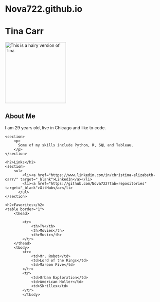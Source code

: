 # Nova722.github.io
<!DOCTYPE html>
<html lang="en-us">

<head>
  <meta charset="UTF-8">
  <title>Tina Carr</title>
  <h1>Tina Carr</h1>
  <img width = "200"
        src="https://mymodernmet.com/wp/wp-content/uploads/2019/01/maine-coon-cat-photography-28.jpg", alt="This is a hairy version of Tina" />
    <br>
</head>

<body>
    <h2>About Me</h2>
    <section>
        <p>
          I am 29 years old, live in Chicago and like to code.
        </p>
    </section>

    <section>
        <p>
          Some of my skills include Python, R, SQL and Tableau.
        </p>
    </section>

    <h2>Links</h2>
    <section>
        <ul>
            <li><a href="https://www.linkedin.com/in/christina-elizabeth-carr/" target="_blank">LinkedIn</a></li>
            <li><a href="https://github.com/Nova722?tab=repositories" target="_blank">GitHub</a></li>
          </ul>
    </section>

    <h2>Favorites</h2>
    <table border="1"> 
        <thead>
            
            <tr> 
                <th>TV</th> 
                <th>Movies</th> 
                <th>Music</th>
            </tr>
        </thead>
        <tbody>
            <tr>
                <td>Mr. Robot</td> 
                <td>Lord of the Rings</td> 
                <td>Maroon Five</td> 
            </tr>
            <tr>
                <td>Urban Exploration</td> 
                <td>American Holler</td> 
                <td>Skrillex</td> 
            </tr>
            </tbody>

</body>

</html>
